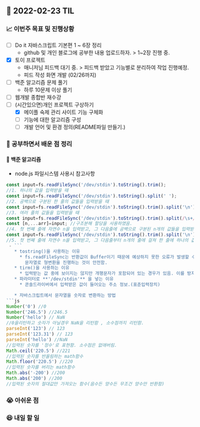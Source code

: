 ## 📆 2022-02-23 TIL

### 📈 이번주 목표 및 진행상황
- [ ] Do it 자바스크립트 기본편 1 ~ 6장 정리
    - github 및 개인 블로그에 공부한 내용 업로드하자. > 1~2장 진행 중.
- [x] 토이 프로젝트
    - 매니저님 피드백 대기 중. > 피드백 받았고 기능별로 분리하여 작업 진행예정.
    - 피드 작성 화면 개발 (02/26까지)
- [ ] 백준 알고리즘 문제 풀기
   - 하루 10문제 이상 풀기 
- [ ] 웹개발 종합반 재수강
- [ ] (시간있으면)개인 프로젝트 구상하기
    - [X] 메이플 숙제 관리 사이트 기능 구체화
    - [ ] 기능에 대한 알고리즘 구성
    - [ ] 개발 언어 및 환경 정의(README파일 만들기.)

### 🌱 공부하면서 배운 점 정리
#### 🔔 백준 알고리즘 
 - node.js 파일시스템 사용시 참고사항 
```js
const input=fs.readFileSync('/dev/stdin').toString().trim();
//1. 하나의 값을 입력받을 때
const input=fs.readFileSync('/dev/stdin').toString().split(' ');
//2. 공백으로 구분된 한 줄의 값들을 입력받을 때
const input=fs.readFileSync('/dev/stdin').toString().trim().split('\n');
//3. 여러 줄의 값들을 입력받을 때
const input=fs.readFileSync('/dev/stdin').toString().trim().split(/\s+/);
const [n,...arr]=input; //구조분해 할당을 사용하였음.
//4. 첫 번째 줄에 자연수 n을 입력받고, 그 다음줄에 공백으로 구분된 n개의 값들을 입력받을 때
const input=fs.readFileSync('/dev/stdin').toString().trim().split('\n');
//5. 첫 번째 줄에 자연수 n을 입력받고, 그 다음줄부터 n개의 줄에 걸쳐 한 줄에 하나의 값을 입력받을 때
 - ```
   * tostring()을 사용하는 이유 
     * fs.readFileSync는 반환값이 Buffer이기 때문에 예상하지 못한 오류가 발생할 수 있어 
       문자열로 형변환을 진행하는 것이 안전함.
   * tirm()을 사용하는 이유 
     * 입력받는 값 중에 보이지는 않지만 개행문자가 포함되어 있는 경우가 있음. 이를 방지하기 위해 사용.
   * 파라미터로 **'/dev/stdin'** 을 넣는 이유
     * 콘솔드라이버에서 입력받은 값이 들어오는 주소 정보.(표준입력장치)

   * 자바스크립트에서 문자열을 숫자로 변환하는 방법 
```js
Number('0') //0
Number('246.5') //246.5
Number('hello') // NaN
//0을리턴하고 숫자가 아닐경우 NaN을 리턴함 , 소수점까지 리턴함. 
parseInt('123') // 123
parseInt('123.31') // 123
parseInt('hello') //NaN
//입력된 숫자를 '정수'로 표현함. 소수점은 없애버림.
Math.ceil('220.5') //221
//입력된 숫자를 반올림하는 math함수
Math.floor('220.5') //220
//입력된 숫자를 버리는 math함수
Math.abs('-200') //200
Math.abs('200') //200
//입력된 숫자의 절대값만 가져오는 함수(음수든 양수든 무조건 양수만 반환함)
```

        

       

### 😭 아쉬운 점

### 😆 내일 할 일